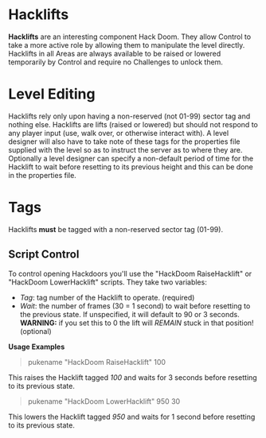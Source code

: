 # Hacklifts #
__Hacklifts__ are an interesting component Hack Doom.  They allow Control to take a more active role by allowing them to manipulate the level directly.  Hacklifts in all Areas are always available to be raised or lowered temporarily by Control and require no Challenges to unlock them.

# Level Editing #
Hacklifts rely only upon having a non-reserved (not 01-99) sector tag and nothing else. Hacklifts are lifts (raised or lowered) but should not respond to any player input (use, walk over, or otherwise interact with).  A level designer will also have to take note of these tags for the properties file supplied with the level so as to instruct the server as to where they are.  Optionally a level designer can specify a non-default period of time for the Hacklift to wait before resetting to its previous height and this can be done in the properties file.

# Tags #
Hacklifts __must__ be tagged with a non-reserved sector tag (01-99).

## Script Control ##
To control opening Hackdoors you'll use the "HackDoom RaiseHacklift" or "HackDoom LowerHacklift" scripts.  They take two variables:
* *Tag*:  tag number of the Hacklift to operate. (required)
* *Wait*:  the number of frames (30 = 1 second) to wait before resetting to the previous state.  If unspecified, it will default to 90 or 3 seconds.  __WARNING:__ if you set this to 0 the lift will *REMAIN* stuck in that position! (optional)

__Usage Examples__
> pukename "HackDoom RaiseHacklift" 100

This raises the Hacklift tagged *100* and waits for 3 seconds before resetting to its previous state.

> pukename "HackDoom LowerHacklift" 950 30

This lowers the Hacklift tagged *950* and waits for 1 second before resetting to its previous state.
